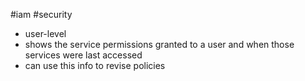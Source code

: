 #iam #security
- user-level
- shows the service permissions granted to a user and when those services were last accessed
- can use this info to revise policies